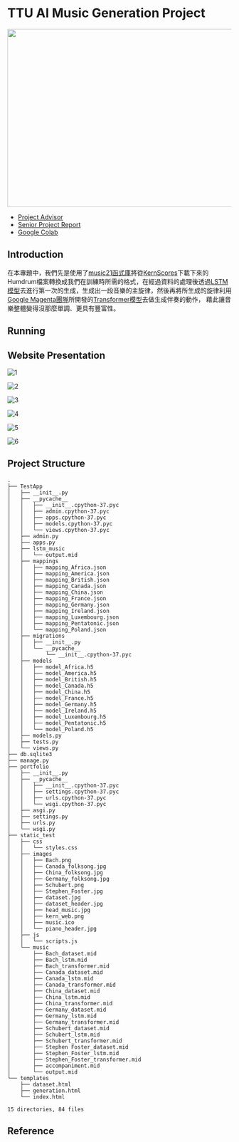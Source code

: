 # TTU AI Music Generation Project  

<img src="images/sheet_music.jpg" height="400" width="800" />


  - [Project Advisor](https://tchinfo.ttu.edu.tw/tchinfo.php?id=chingyeh)
  - [Senior Project Report](#)
  - [Google Colab](https://colab.research.google.com/drive/1VRnq9hjKyu-JEpGC2bWl6-L3nZtOlzEi?usp=sharing)


## Introduction  

在本專題中，我們先是使用了[music21函式庫](http://web.mit.edu/music21/)將從[KernScores](#)下載下來的Humdrum檔案轉換成我們在訓練時所需的格式，在經過資料的處理後透過[LSTM模型](https://en.wikipedia.org/wiki/Long_short-term_memory)去進行第一次的生成，生成出一段音樂的主旋律，然後再將所生成的旋律利用[Google Magenta團隊](https://magenta.tensorflow.org/music-transformer)所開發的[Transformer模型](https://en.wikipedia.org/wiki/Transformer_(machine_learning_model))去做生成伴奏的動作，
藉此讓音樂整體變得沒那麼單調、更具有豐富性。

## Running  













## Website Presentation  

![1](images/1.png)

![2](images/2.png)

![3](images/3.png)

![4](images/4.png)

![5](images/5.png)  

![6](images/6.png)


## Project Structure  

```
.
├── TestApp
│   ├── __init__.py
│   ├── __pycache__
│   │   ├── __init__.cpython-37.pyc
│   │   ├── admin.cpython-37.pyc
│   │   ├── apps.cpython-37.pyc
│   │   ├── models.cpython-37.pyc
│   │   └── views.cpython-37.pyc
│   ├── admin.py
│   ├── apps.py
│   ├── lstm_music
│   │   └── output.mid
│   ├── mappings
│   │   ├── mapping_Africa.json
│   │   ├── mapping_America.json
│   │   ├── mapping_British.json
│   │   ├── mapping_Canada.json
│   │   ├── mapping_China.json
│   │   ├── mapping_France.json
│   │   ├── mapping_Germany.json
│   │   ├── mapping_Ireland.json
│   │   ├── mapping_Luxembourg.json
│   │   ├── mapping_Pentatonic.json
│   │   └── mapping_Poland.json
│   ├── migrations
│   │   ├── __init__.py
│   │   └── __pycache__
│   │       └── __init__.cpython-37.pyc
│   ├── models
│   │   ├── model_Africa.h5
│   │   ├── model_America.h5
│   │   ├── model_British.h5
│   │   ├── model_Canada.h5
│   │   ├── model_China.h5
│   │   ├── model_France.h5
│   │   ├── model_Germany.h5
│   │   ├── model_Ireland.h5
│   │   ├── model_Luxembourg.h5
│   │   ├── model_Pentatonic.h5
│   │   └── model_Poland.h5
│   ├── models.py
│   ├── tests.py
│   └── views.py
├── db.sqlite3
├── manage.py
├── portfolio
│   ├── __init__.py
│   ├── __pycache__
│   │   ├── __init__.cpython-37.pyc
│   │   ├── settings.cpython-37.pyc
│   │   ├── urls.cpython-37.pyc
│   │   └── wsgi.cpython-37.pyc
│   ├── asgi.py
│   ├── settings.py
│   ├── urls.py
│   └── wsgi.py
├── static_test
│   ├── css
│   │   └── styles.css
│   ├── images
│   │   ├── Bach.png
│   │   ├── Canada_folksong.jpg
│   │   ├── China_folksong.jpg
│   │   ├── Germany_folksong.jpg
│   │   ├── Schubert.png
│   │   ├── Stephen_Foster.jpg
│   │   ├── dataset.jpg
│   │   ├── dataset_header.jpg
│   │   ├── head_music.jpg
│   │   ├── kern_web.png
│   │   ├── music.ico
│   │   └── piano_header.jpg
│   ├── js
│   │   └── scripts.js
│   └── music
│       ├── Bach_dataset.mid
│       ├── Bach_lstm.mid
│       ├── Bach_transformer.mid
│       ├── Canada_dataset.mid
│       ├── Canada_lstm.mid
│       ├── Canada_transformer.mid
│       ├── China_dataset.mid
│       ├── China_lstm.mid
│       ├── China_transformer.mid
│       ├── Germany_dataset.mid
│       ├── Germany_lstm.mid
│       ├── Germany_transformer.mid
│       ├── Schubert_dataset.mid
│       ├── Schubert_lstm.mid
│       ├── Schubert_transformer.mid
│       ├── Stephen Foster_dataset.mid
│       ├── Stephen_Foster_lstm.mid
│       ├── Stephen_Foster_transformer.mid
│       ├── accompaniment.mid
│       └── output.mid
└── templates
    ├── dataset.html
    ├── generation.html
    └── index.html

15 directories, 84 files
```

## Reference  






